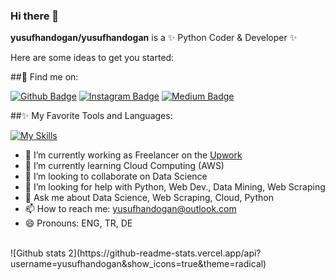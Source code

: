 ### Hi there 👋


**yusufhandogan/yusufhandogan** is a ✨ Python Coder & Developer ✨

Here are some ideas to get you started:

##🔗 Find me on:

[![Github Badge](https://img.shields.io/badge/-Github-000?style=quare&labelColor=000&logo=Github&logoColor=white&link=link)](https://github.com/yusufhandogan) 
[![Instagram Badge](https://img.shields.io/badge/-Instagram-C13584?style=flat-quare&labelColor=C13584&logo=instagram&logoColor=white&link=link)](https://www.instagram.com/yusufhandogann) 
[![Medium Badge](https://img.shields.io/badge/-Medium-757575?style=flat-quare&labelColor=757575&logo=Medium&logoColor=white&link=link)](https://yusufhandogan.medium.com/) 

##✨ My Favorite Tools and Languages:

[![My Skills](https://skillicons.dev/icons?i=js,html,css,py,django,flask,docker,aws,mysql,selenium,wordpress,php,laravel,react,linux)](https://skillicons.dev)

- 🔭 I’m currently working as Freelancer on the <a href="https://www.upwork.com/freelancers/yusufhand">Upwork</a>
- 🌱 I’m currently learning Cloud Computing (AWS)
- 👯 I’m looking to collaborate on Data Science
- 🤔 I’m looking for help with Python, Web Dev., Data Mining, Web Scraping
- 💬 Ask me about Data Science, Web Scraping, Cloud, Python
- 📫 How to reach me: yusufhandogan@outlook.com
- 😄 Pronouns: ENG, TR, DE

<br>
![Github stats 2](https://github-readme-stats.vercel.app/api?username=yusufhandogan&show_icons=true&theme=radical)







